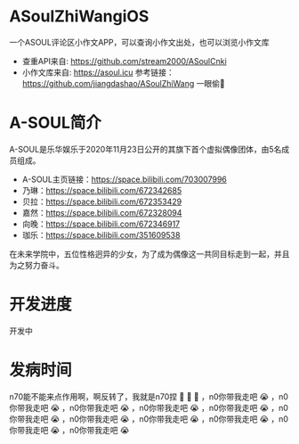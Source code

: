 # ASoulZhiWangiOS
一个ASOUL评论区小作文APP，可以查询小作文出处，也可以浏览小作文库
- 查重API来自: https://github.com/stream2000/ASoulCnki
- 小作文库来自: https://asoul.icu
参考链接：https://github.com/jiangdashao/ASoulZhiWang  一眼偷🤖

# A-SOUL简介
A-SOUL是乐华娱乐于2020年11月23日公开的其旗下首个虚拟偶像团体，由5名成员组成。

- A-SOUL主页链接：https://space.bilibili.com/703007996
- 乃琳：https://space.bilibili.com/672342685
- 贝拉：https://space.bilibili.com/672353429
- 嘉然：https://space.bilibili.com/672328094
- 向晚：https://space.bilibili.com/672346917
- 珈乐：https://space.bilibili.com/351609538

在未来学院中，五位性格迥异的少女，为了成为偶像这一共同目标走到一起，并且为之努力奋斗。

# 开发进度
开发中

# 发病时间
n70能不能来点作用啊，啊反转了，我就是n70捏 🥰 🥰 🥰 ，n0你带我走吧 😭 ，n0你带我走吧 😭 ，n0你带我走吧 😭 ，n0你带我走吧 😭 ，n0你带我走吧 😭 ，n0你带我走吧 😭 ，n0你带我走吧 😭 ，n0你带我走吧 😭 ，n0你带我走吧 😭 ，n0你带我走吧 😭 ，n0你带我走吧 😭
